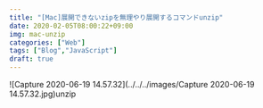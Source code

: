 ```yaml
---
title: "[Mac]展開できないzipを無理やり展開するコマンドunzip"
date: 2020-02-05T08:00:22+09:00
img: mac-unzip
categories: ["Web"]
tags: ["Blog","JavaScript"]
draft: true
---
```




![Capture 2020-06-19 14.57.32](../../../images/Capture 2020-06-19 14.57.32.jpg)unzip

